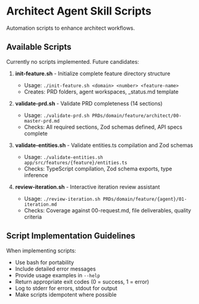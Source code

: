 # Architect Agent Skill Scripts

Automation scripts to enhance architect workflows.

## Available Scripts

Currently no scripts implemented. Future candidates:

1. **init-feature.sh** - Initialize complete feature directory structure
   - Usage: `./init-feature.sh <domain> <number> <feature-name>`
   - Creates: PRD folders, agent workspaces, _status.md template

2. **validate-prd.sh** - Validate PRD completeness (14 sections)
   - Usage: `./validate-prd.sh PRDs/domain/feature/architect/00-master-prd.md`
   - Checks: All required sections, Zod schemas defined, API specs complete

3. **validate-entities.sh** - Validate entities.ts compilation and Zod schemas
   - Usage: `./validate-entities.sh app/src/features/{feature}/entities.ts`
   - Checks: TypeScript compilation, Zod schema exports, type inference

4. **review-iteration.sh** - Interactive iteration review assistant
   - Usage: `./review-iteration.sh PRDs/domain/feature/{agent}/01-iteration.md`
   - Checks: Coverage against 00-request.md, file deliverables, quality criteria

## Script Implementation Guidelines

When implementing scripts:
- Use bash for portability
- Include detailed error messages
- Provide usage examples in `--help`
- Return appropriate exit codes (0 = success, 1 = error)
- Log to stderr for errors, stdout for output
- Make scripts idempotent where possible
